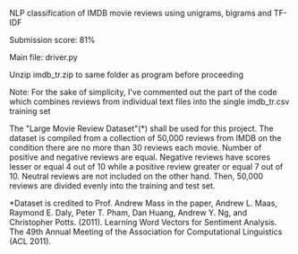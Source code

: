 NLP classification of IMDB movie reviews using unigrams, bigrams and TF-IDF

Submission score: 81%

Main file: driver.py

Unzip imdb_tr.zip to same folder as program before proceeding

Note: For the sake of simplicity, I've commented out the part of the code which combines reviews from individual text files into the single imdb_tr.csv training set

The "Large Movie Review Dataset"(*) shall be used for this project. The dataset is compiled from a collection of 50,000 reviews from IMDB on the condition there are no more than 30 reviews each movie. Number of positive and negative reviews are equal. Negative reviews have scores lesser or equal 4 out of 10 while a positive review greater or equal 7 out of 10. Neutral reviews are not included on the other hand. Then, 50,000 reviews are divided evenly into the training and test set.

*Dataset is credited to Prof. Andrew Mass in the paper, Andrew L. Maas, Raymond E. Daly, Peter T. Pham, Dan Huang, Andrew Y. Ng, and Christopher Potts. (2011). Learning Word Vectors for Sentiment Analysis. The 49th Annual Meeting of the Association for Computational Linguistics (ACL 2011).
